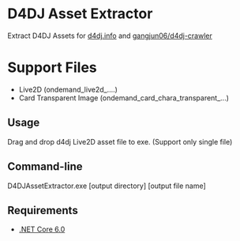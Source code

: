 # D4DJ Asset Extractor

Extract D4DJ Assets for [d4dj.info](https://github.com/gangjun06/d4dj-info) and [gangjun06/d4dj-crawler](https://github.com/gangjun06/d4dj-crawler)

# Support Files
- Live2D (ondemand_live2d_....)
- Card Transparent Image (ondemand_card_chara_transparent_...)

## Usage
Drag and drop d4dj Live2D asset file to exe. (Support only single file)

## Command-line
D4DJAssetExtractor.exe <target File> [output directory] [output file name]

## Requirements
- [.NET Core 6.0](https://dotnet.microsoft.com/en-us/download/dotnet/6.0)
